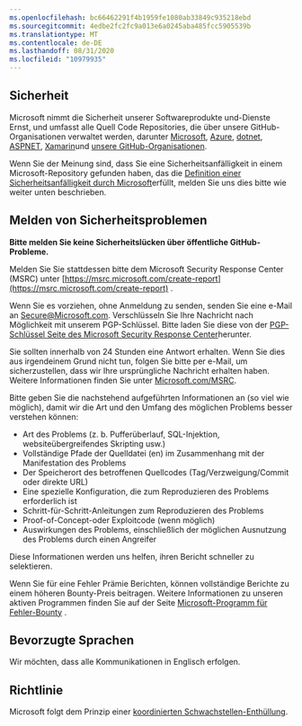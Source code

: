 ```yaml
---
ms.openlocfilehash: bc66462291f4b1959fe1080ab33849c935218ebd
ms.sourcegitcommit: 4edbe2fc2fc9a013e6a0245aba485fcc5905539b
ms.translationtype: MT
ms.contentlocale: de-DE
ms.lasthandoff: 08/31/2020
ms.locfileid: "10979935"
---
```

<!-- BEGIN MICROSOFT SECURITY.MD V0.0.5 BLOCK -->

##  <a name="security"></a>Sicherheit

Microsoft nimmt die Sicherheit unserer Softwareprodukte und-Dienste Ernst, und umfasst alle Quell Code Repositories, die über unsere GitHub-Organisationen verwaltet werden, darunter [Microsoft](https://github.com/Microsoft), [Azure](https://github.com/Azure), [dotnet](https://github.com/dotnet), [ASPNET](https://github.com/aspnet), [Xamarin](https://github.com/xamarin)und [unsere GitHub-Organisationen](https://opensource.microsoft.com/).

Wenn Sie der Meinung sind, dass Sie eine Sicherheitsanfälligkeit in einem Microsoft-Repository gefunden haben, das die [Definition einer Sicherheitsanfälligkeit durch Microsoft](https://docs.microsoft.com/en-us/previous-versions/tn-archive/cc751383(v=technet.10))erfüllt, melden Sie uns dies bitte wie weiter unten beschrieben.

##  <a name="reporting-security-issues"></a>Melden von Sicherheitsproblemen

**Bitte melden Sie keine Sicherheitslücken über öffentliche GitHub-Probleme.**

Melden Sie Sie stattdessen bitte dem Microsoft Security Response Center (MSRC) unter [https://msrc.microsoft.com/create-report](https://msrc.microsoft.com/create-report) .

Wenn Sie es vorziehen, ohne Anmeldung zu senden, senden Sie eine e-Mail an [Secure@Microsoft.com](mailto:secure@microsoft.com).  Verschlüsseln Sie Ihre Nachricht nach Möglichkeit mit unserem PGP-Schlüssel. Bitte laden Sie diese von der [PGP-Schlüssel Seite des Microsoft Security Response Center](https://www.microsoft.com/en-us/msrc/pgp-key-msrc)herunter.

Sie sollten innerhalb von 24 Stunden eine Antwort erhalten. Wenn Sie dies aus irgendeinem Grund nicht tun, folgen Sie bitte per e-Mail, um sicherzustellen, dass wir Ihre ursprüngliche Nachricht erhalten haben. Weitere Informationen finden Sie unter [Microsoft.com/MSRC](https://www.microsoft.com/msrc). 

Bitte geben Sie die nachstehend aufgeführten Informationen an (so viel wie möglich), damit wir die Art und den Umfang des möglichen Problems besser verstehen können:

  * Art des Problems (z. b. Pufferüberlauf, SQL-Injektion, websiteübergreifendes Skripting usw.)
  * Vollständige Pfade der Quelldatei (en) im Zusammenhang mit der Manifestation des Problems
  * Der Speicherort des betroffenen Quellcodes (Tag/Verzweigung/Commit oder direkte URL)
  * Eine spezielle Konfiguration, die zum Reproduzieren des Problems erforderlich ist
  * Schritt-für-Schritt-Anleitungen zum Reproduzieren des Problems
  * Proof-of-Concept-oder Exploitcode (wenn möglich)
  * Auswirkungen des Problems, einschließlich der möglichen Ausnutzung des Problems durch einen Angreifer

Diese Informationen werden uns helfen, ihren Bericht schneller zu selektieren.

Wenn Sie für eine Fehler Prämie Berichten, können vollständige Berichte zu einem höheren Bounty-Preis beitragen. Weitere Informationen zu unseren aktiven Programmen finden Sie auf der Seite [Microsoft-Programm für Fehler-Bounty](https://microsoft.com/msrc/bounty) .

##  <a name="preferred-languages"></a>Bevorzugte Sprachen

Wir möchten, dass alle Kommunikationen in Englisch erfolgen.

##  <a name="policy"></a>Richtlinie

Microsoft folgt dem Prinzip einer [koordinierten Schwachstellen-Enthüllung](https://www.microsoft.com/en-us/msrc/cvd).

<!-- END MICROSOFT SECURITY.MD BLOCK -->